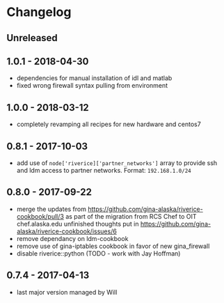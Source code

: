 # Changelog

## Unreleased

## 1.0.1 - 2018-04-30
- dependencies for manual installation of idl and matlab
- fixed wrong firewall syntax pulling from environment

## 1.0.0 - 2018-03-12
- completely revamping all recipes for new hardware and centos7

## 0.8.1 - 2017-10-03
- add use of `node['riverice]['partner_networks']` array to provide ssh and ldm 
  access to partner networks.  Format: `192.168.1.0/24`

## 0.8.0 - 2017-09-22
- merge the updates from https://github.com/gina-alaska/riverice-cookbook/pull/3
  as part of the migration from RCS Chef to OIT chef.alaska.edu 
  unfinished thoughts put in https://github.com/gina-alaska/riverice-cookbook/issues/6
- remove dependancy on ldm-cookbook
- remove use of gina-iptables cookbook in favor of new gina\_firewall
- disable riverice::python (TODO - work with Jay Hoffman)

## 0.7.4 - 2017-04-13
- last major version managed by Will
